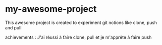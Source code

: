 # my-awesome-project


This awesome project is created to experiment git notions like clone, push and pull


achievements : J'ai réussi à faire clone, pull et je m'apprête à faire push
